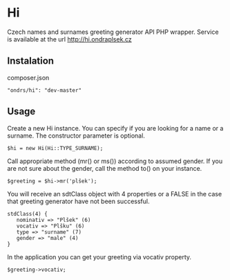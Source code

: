 Hi
==============

Czech names and surnames greeting generator API PHP wrapper.
Service is available at the url http://hi.ondraplsek.cz



Instalation
-----

composer.json

    "ondrs/hi": "dev-master"

Usage
-----

Create a new Hi instance. You can specify if you are looking for a name or a surname. The constructor parameter is optional.

    $hi = new Hi(Hi::TYPE_SURNAME);

Call appropriate method (mr() or ms()) according to assumed gender.
If you are not sure about the gender, call the method to() on your instance.

    $greeting = $hi->mr('plšek');

You will receive an sdtClass object with 4 properties or a FALSE in the case that greeting generator have not been successful.

    stdClass(4) {
       nominativ => "Plšek" (6)
       vocativ => "Plšku" (6)
       type => "surname" (7)
       gender => "male" (4)
    }

In the application you can get your greeting via vocativ property.

    $greeting->vocativ;